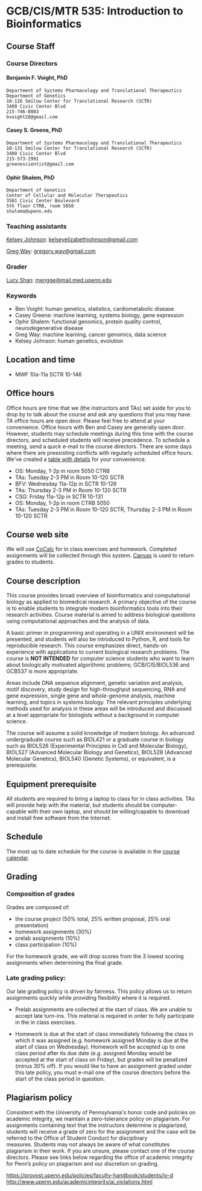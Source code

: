 # GCB/CIS/MTR 535: Introduction to Bioinformatics

## Course Staff

### Course Directors

#### Benjamin F. Voight, PhD
    Department of Systems Pharmacology and Translational Therapeutics
    Department of Genetics
    10-126 Smilow Center for Translational Research (SCTR)
    3400 Civic Center Blvd
    215-746-8083
    bvoight28@gmail.com

#### Casey S. Greene, PhD
    Department of Systems Pharmacology and Translational Therapeutics
    10-131 Smilow Center for Translational Research (SCTR)
    3400 Civic Center Blvd
    215-573-2991
    greenescientist@gmail.com

#### Ophir Shalem, PhD
    Department of Genetics
    Center of Cellular and Molecular Therapeutics
    3501 Civic Center Boulevard
    5th floor CTRB, room 5050
    shalemo@upenn.edu

### Teaching assistants

[Kelsey Johnson](mailto:kelseyelizabethjohnson@gmail.com): kelseyelizabethjohnson@gmail.com

[Greg Way](mailto:gregory.way@gmail.com): gregory.way@gmail.com

### Grader

[Lucy Shan](mailto:mengge@mail.med.upenn.edu): mengge@mail.med.upenn.edu

### Keywords

* Ben Voight: human genetics, statistics, cardiometabolic disease
* Casey Greene: machine learning, systems biology, gene expression
* Ophir Shalem: functional genomics, protein quality control, neurodegenerative disease
* Greg Way: machine learning, cancer genomics, data science
* Kelsey Johnson: human genetics, evolution

## Location and time

* MWF 10a-11a SCTR 10-146

## Office hours

Office hours are time that we (the instructors and TAs) set aside for you to 
drop by to talk about the course and ask any questions that you may have.
TA office hours are open door. Please feel free to attend at your convenience.
Office hours with Ben and Casey are generally open door. However, students may
schedule meetings during this time with the course directors, and scheduled
students will receive precedence. To schedule a meeting, send a quick e-mail to
the course directors. There are some days where there are preexisting conflicts
with regularly scheduled office hours. We've created a [table with details](https://github.com/greenelab/GCB535/blob/master/OfficeHours.md)
for your convenience.

* OS: Monday, 1-2p in room 5050 CTRB
* TAs: Tuesday 2-3 PM in Room 10-120 SCTR
* BFV: Wednesday 11a-12p in SCTR 10-126
* TAs: Thursday 2-3 PM in Room 10-120 SCTR
* CSG: Friday 11a-12p in SCTR 10-131
* OS: Monday, 1-2p in room CTRB 5050
* TAs: Tuesday 2-3 PM in Room 10-120 SCTR, Thursday 2-3 PM in Room 10-120 SCTR

## Course web site

We will use [CoCalc](https://cocalc.com/) for in class exercises
and homework. Completed assignments will be collected through this system.
[Canvas](https://upenn.instructure.com/) is used to return grades to students.

## Course description

This course provides broad overview of bioinformatics and computational biology
as applied to biomedical research. A primary objective of the course is to
enable students to integrate modern bioinformatics tools into their research
activities. Course material is aimed to address biological questions using
computational approaches and the analysis of data.

A basic primer in programming and operating in a UNIX environment will be
presented, and students will also be introduced to Python, R, and tools for
reproducible research. This course emphasizes direct, hands-on experience with
applications to current biological research problems. The course is **NOT
INTENDED** for computer science students who want to learn about biologically
motivated algorithmic problems; GCB/CIS/BIOL536 and GCB537 is more appropriate.

Areas include DNA sequence alignment, genetic variation and analysis, motif
discovery, study design for high-throughput sequencing, RNA and gene expression,
single gene and whole-genome analysis, machine learning, and topics in systems
biology. The relevant principles underlying methods used for analysis in these
areas will be introduced and discussed at a level appropriate for biologists
without a background in computer science.

The course will assume a solid knowledge of modern biology. An advanced
undergraduate course such as BIOL421 or a graduate course in biology such as
BIOL526 (Experimental Principles in Cell and Molecular Biology), BIOL527
(Advanced Molecular Biology and Genetics), BIOL528 (Advanced Molecular
Genetics), BIOL540 (Genetic Systems), or equivalent, is a prerequisite.

## Equipment prerequisite

All students are required to bring a laptop to class for in class activities.
TAs will provide help with the material, but students should be computer-capable
with their own laptop, and should be willing/capable to download and install
free software from the Internet.

## Schedule

The most up to date schedule for the course is available in the [course
calendar](https://github.com/greenelab/GCB535/blob/master/Course_Calendar.md).

## Grading

### Composition of grades

Grades are composed of:

* the course project (50% total, 25% written proposal,
25% oral presentation)
* homework assignments (30%)
* prelab assignments (10%)
* class participation (10%)

For the homework grade, we will drop scores from the 3 lowest scoring
assignments when determining the final grade.

### Late grading policy:

Our late grading policy is driven by fairness. This policy allows us to
return assignments quickly while providing flexibility where it is required.

* Prelab assignments are collected at the start of class. We are unable to
accept late turn-ins. This material is required in order to fully participate
in the in class exercises.

* Homework is due at the start of class immediately following the class in which
it was assigned (e.g. homework assigned Monday is due at the start of class on
Wednesday). Homework will be accepted up to one class period after its due date
(e.g. assigned Monday would be accepted at the start of class on Friday), but
grades will be penalized (minus 30% off). If you would like to have an
assignment graded under this late policy, you must e-mail one of the course
directors before the start of the class period in question.

## Plagiarism policy

Consistent with the University of Pennsylvania's honor code and policies on
academic integrity, we maintain a zero-tolerance policy on plagiarism. For
assignments containing text that the instructors determine is plagiarized,
students will receive a grade of zero for the assignment and the case will be
referred to the Office of Student Conduct for disciplinary measures. Students
may not always be aware of what constitutes plagiarism in their work. If you are
unsure, please contact one of the course directors. Please see links below
regarding the office of academic integrity for Penn’s policy on plagiarism and
our discretion on grading.

https://provost.upenn.edu/policies/faculty-handbook/students/iv-d
http://www.upenn.edu/academicintegrity/ai_violations.html
